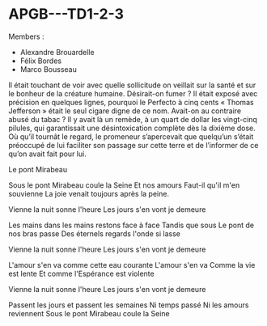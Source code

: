 # APGB---TD1-2-3

Members :
 - Alexandre Brouardelle
 - Félix Bordes
 - Marco Bousseau
 
 Il était touchant de voir avec quelle sollicitude on veillait sur la santé et sur le bonheur de la créature humaine. 
Désirait-on fumer ? Il était exposé avec précision en quelques lignes, pourquoi le Perfecto à cinq cents 
« Thomas Jefferson » était le seul cigare digne de ce nom. Avait-on au contraire abusé du tabac ? Il y 
avait là un remède, à un quart de dollar les vingt-cinq pilules, qui garantissait une désintoxication complète dès la dixième dose. 
Où qu’il tournât le regard, le promeneur s’apercevait que quelqu’un s’était préoccupé de lui faciliter son passage sur cette terre et de l’informer de ce qu’on avait fait pour lui.


Le pont Mirabeau

Sous le pont Mirabeau coule la Seine
Et nos amours
Faut-il qu'il m'en souvienne
La joie venait toujours après la peine.

Vienne la nuit sonne l'heure
Les jours s'en vont je demeure

Les mains dans les mains restons face à face
Tandis que sous
Le pont de nos bras passe
Des éternels regards l'onde si lasse

Vienne la nuit sonne l'heure
Les jours s'en vont je demeure

L'amour s'en va comme cette eau courante
L'amour s'en va
Comme la vie est lente
Et comme l'Espérance est violente

Vienne la nuit sonne l'heure
Les jours s'en vont je demeure

Passent les jours et passent les semaines
Ni temps passé
Ni les amours reviennent
Sous le pont Mirabeau coule la Seine

